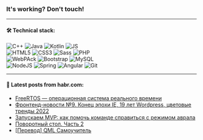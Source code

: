### It's working? Don't touch!

---

#### 🛠️ Technical stack:

![C++](https://img.shields.io/badge/C++-informational?logo=c%2B%2B&style=flat&logoColor=white&color=9C033A)
![Java](https://img.shields.io/badge/Java-informational?logo=java&style=flat&logoColor=white&color=007396)
![Kotlin](https://img.shields.io/badge/Kotlin-informational?logo=Kotlin&style=flat&logoColor=white&color=0095D5)
![JS](https://img.shields.io/badge/JS-informational?logo=javaScript&style=flat&logoColor=black&color=F7Df1E) <br>
![HTML5](https://img.shields.io/badge/HTML5-informational?logo=html5&style=flat&logoColor=white&color=E34F26)
![CSS3](https://img.shields.io/badge/CSS3-informational?logo=css3&style=flat&logoColor=white&color=157286)
![Sass](https://img.shields.io/badge/Saas-informational?logo=sass&style=flat&logoColor=white&color=hotpink)
![PHP](https://img.shields.io/badge/PHP-informational?logo=php&style=flat&logoColor=white&color=777BB4) <br>
![WebPAck](https://img.shields.io/badge/WebPack-informational?logo=webPack&style=flat&logoColor=white&color=FF6F00)
![Bootstrap](https://img.shields.io/badge/Bootstrap-informational?logo=Bootstrap&style=flat&logoColor=white&color=7952B3)
![MySQL](https://img.shields.io/badge/MySQL-informational?logo=MySQL&style=flat&logoColor=white&color=00f) <br>
![NodeJS](https://img.shields.io/badge/NodeJS-informational?logo=node.js&style=flat&logoColor=white&color=43853D)
![Spring](https://img.shields.io/badge/Spring-informational?logo=Spring&style=flat&logoColor=white&color=0A9EDC)
![Angular](https://img.shields.io/badge/Vue-informational?logo=vue.js&style=flat&logoColor=white&color=red)
![Git](https://img.shields.io/badge/Git-informational?logo=git&style=flat&logoColor=white&color=darkorange)

___

#### 💬 Latest posts from habr.com:

<!-- BLOG-POST-LIST:START -->
- [FreeRTOS — операционная система реального времени](https://habr.com/ru/post/668498/?utm_source=habrahabr&utm_medium=rss&utm_campaign=668498)
- [Фронтенд-новости №9. Конец эпохи IE, 19 лет Wordpress, цветовые тренды 2022](https://habr.com/ru/post/669738/?utm_source=habrahabr&utm_medium=rss&utm_campaign=669738)
- [Запускаем MVP: как помочь команде справиться с режимом аврала](https://habr.com/ru/post/669736/?utm_source=habrahabr&utm_medium=rss&utm_campaign=669736)
- [Поворотный стол. Часть 2](https://habr.com/ru/post/669092/?utm_source=habrahabr&utm_medium=rss&utm_campaign=669092)
- [[Перевод] QML Самоучитель](https://habr.com/ru/post/669692/?utm_source=habrahabr&utm_medium=rss&utm_campaign=669692)
<!-- BLOG-POST-LIST:END -->
